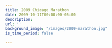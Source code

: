 ```yaml
---
title: 2009 Chicago Marathon
date: 2009-10-11T00:00:00-05:00
description:
url: ''
background_image: "/images/2009-marathon.jpg"
is_time_period: false

---
```

